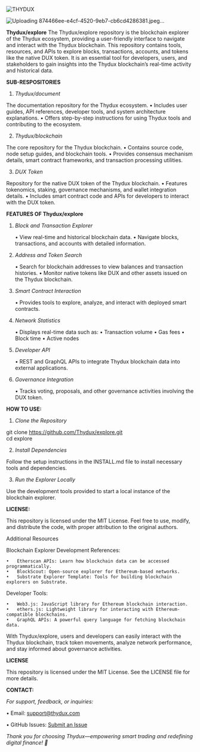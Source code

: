 ![THYDUX](https://github.com/trustwallet/assets/workflows/Check/badge.svg)

![Uploading 874466ee-e4cf-4520-9eb7-cb6cd4286381.jpeg…]()


**Thydux/explore**
The Thydux/explore repository is the blockchain explorer of the Thydux ecosystem, providing a user-friendly interface to navigate and interact with the Thydux blockchain. This repository contains tools, resources, and APIs to explore blocks, transactions, accounts, and tokens like the native DUX token. It is an essential tool for developers, users, and stakeholders to gain insights into the Thydux blockchain’s real-time activity and historical data.

**SUB-RESPOSITORIES**

1. *Thydux/document*

The documentation repository for the Thydux ecosystem.
	•	Includes user guides, API references, developer tools, and system architecture explanations.
	•	Offers step-by-step instructions for using Thydux tools and contributing to the ecosystem.

2. *Thydux/blockchain*

The core repository for the Thydux blockchain.
	•	Contains source code, node setup guides, and blockchain tools.
	•	Provides consensus mechanism details, smart contract frameworks, and transaction processing utilities.

3. *DUX Token*

Repository for the native DUX token of the Thydux blockchain.
	•	Features tokenomics, staking, governance mechanisms, and wallet integration details.
	•	Includes smart contract code and APIs for developers to interact with the DUX token.

**FEATURES OF Thydux/explore**

1. *Block and Transaction Explorer*

	•	View real-time and historical blockchain data.
	•	Navigate blocks, transactions, and accounts with detailed information.

2. *Address and Token Search*

	•	Search for blockchain addresses to view balances and transaction histories.
	•	Monitor native tokens like DUX and other assets issued on the Thydux blockchain.

3. *Smart Contract Interaction*

	•	Provides tools to explore, analyze, and interact with deployed smart contracts.

4. *Network Statistics*

	•	Displays real-time data such as:
	•	Transaction volume
	•	Gas fees
	•	Block time
	•	Active nodes

5. *Developer API*

	•	REST and GraphQL APIs to integrate Thydux blockchain data into external applications.

6. *Governance Integration*

	•	Tracks voting, proposals, and other governance activities involving the DUX token.

**HOW TO USE:**

1. *Clone the Repository*

git clone https://github.com/Thydux/explore.git  
cd explore  

2. *Install Dependencies*

Follow the setup instructions in the INSTALL.md file to install necessary tools and dependencies.

3. *Run the Explorer Locally*

Use the development tools provided to start a local instance of the blockchain explorer.

**LICENSE:**

This repository is licensed under the MIT License.
Feel free to use, modify, and distribute the code, with proper attribution to the original authors.

Additional Resources

Blockchain Explorer Development References:

	•	Etherscan APIs: Learn how blockchain data can be accessed programmatically.
	•	BlockScout: Open-source explorer for Ethereum-based networks.
	•	Substrate Explorer Template: Tools for building blockchain explorers on Substrate.

Developer Tools:

	•	Web3.js: JavaScript library for Ethereum blockchain interaction.
	•	ethers.js: Lightweight library for interacting with Ethereum-compatible blockchains.
	•	GraphQL APIs: A powerful query language for fetching blockchain data.

With Thydux/explore, users and developers can easily interact with the Thydux blockchain, track token movements, analyze network performance, and stay informed about governance activities.

**LICENSE**

This repository is licensed under the MIT License. See the LICENSE file for more details.

**CONTACT:**

*For support, feedback, or inquiries:*

 •	Email: support@thydux.com
	
 •	GitHub Issues: [Submit an Issue](https://github.com/THYDUX/Thydux-Document/issues/2)

*Thank you for choosing Thydux—empowering smart trading and redefining digital finance! 🏦*
